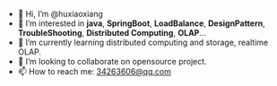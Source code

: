 - 👋 Hi, I’m @huxiaoxiang
- 👀 I’m interested in **java**, **SpringBoot**, **LoadBalance**, **DesignPattern**, **TroubleShooting**, **Distributed Computing**, **OLAP**...
- 🌱 I’m currently learning distributed computing and storage, realtime OLAP.
- 💞️ I’m looking to collaborate on opensource project.
- 📫 How to reach me: 34263606@qq.com

<!---
huxiaoxiang/huxiaoxiang is a ✨ special ✨ repository because its `README.md` (this file) appears on your GitHub profile.
You can click the Preview link to take a look at your changes.
--->
